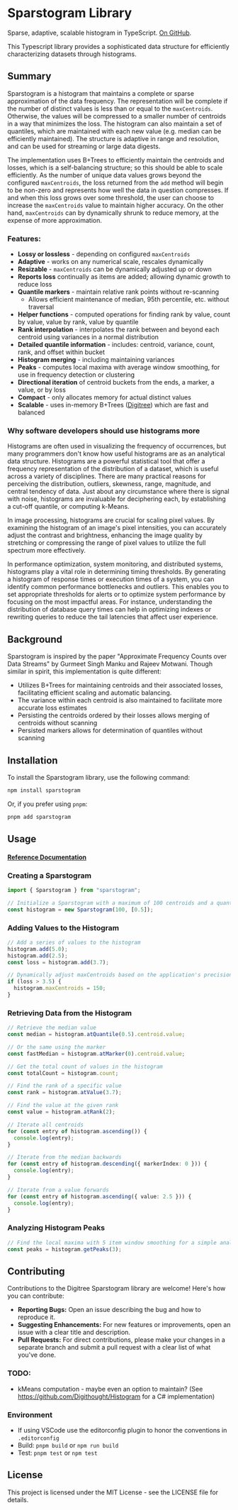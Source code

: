 # Sparstogram Library

Sparse, adaptive, scalable histogram in TypeScript.  [On GitHub](https://github.com/Digithought/Sparstogram).

This Typescript library provides a sophisticated data structure for efficiently characterizing datasets through histograms.

## Summary

Sparstogram is a histogram that maintains a complete or sparse approximation of the data frequency.  The representation will be complete if the number of distinct values is less than or equal to the `maxCentroids`.  Otherwise, the values will be compressed to a smaller number of centroids in a way that minimizes the loss.  The histogram can also maintain a set of quantiles, which are maintained with each new value (e.g. median can be efficiently maintained).  The structure is adaptive in range and resolution, and can be used for streaming or large data digests.

The implementation uses B+Trees to efficiently maintain the centroids and losses, which is a self-balancing structure; so this should be able to scale efficiently.  As the number of unique data values grows beyond the configured `maxCentroids`, the loss returned from the `add` method will begin to be non-zero and represents how well the data in question compresses.  If and when this loss grows over some threshold, the user can choose to increase the `maxCentroids` value to maintain higher accuracy.  On the other hand, `maxCentroids` can by dynamically shrunk to reduce memory, at the expense of more approximation.

### Features:
* **Lossy or lossless** - depending on configured `maxCentroids`
* **Adaptive** - works on any numerical scale, rescales dynamically
* **Resizable** - `maxCentroids` can be dynamically adjusted up or down
* **Reports loss** continually as items are added; allowing dynamic growth to reduce loss
* **Quantile markers** - maintain relative rank points without re-scanning
  * Allows efficient maintenance of median, 95th percentile, etc. without traversal
* **Helper functions** - computed operations for finding rank by value, count by value, value by rank, value by quantile
* **Rank interpolation** - interpolates the rank between and beyond each centroid using variances in a normal distribution
* **Detailed quantile information** - includes: centroid, variance, count, rank, and offset within bucket
* **Histogram merging** - including maintaining variances
* **Peaks** - computes local maxima with average window smoothing, for use in frequency detection or clustering
* **Directional iteration** of centroid buckets from the ends, a marker, a value, or by loss
* **Compact** - only allocates memory for actual distinct values
* **Scalable** - uses in-memory B+Trees ([Digitree](https://github.com/Digithought/Digitree)) which are fast and balanced

### Why software developers should use histograms more

Histograms are often used in visualizing the frequency of occurrences, but many programmers don't know how useful histograms are as an analytical data structure.  Histograms are a powerful statistical tool that offer a frequency representation of the distribution of a dataset, which is useful across a variety of disciplines. There are many practical reasons for perceiving the distribution, outliers, skewness, range, magnitude, and central tendency of data. Just about any circumstance where there is signal with noise, histograms are invaluable for deciphering each, by establishing a cut-off quantile, or computing k-Means.

In image processing, histograms are crucial for scaling pixel values. By examining the histogram of an image's pixel intensities, you can accurately adjust the contrast and brightness, enhancing the image quality by stretching or compressing the range of pixel values to utilize the full spectrum more effectively.

In performance optimization, system monitoring, and distributed systems, histograms play a vital role in determining timing thresholds. By generating a histogram of response times or execution times of a system, you can identify common performance bottlenecks and outliers. This enables you to set appropriate thresholds for alerts or to optimize system performance by focusing on the most impactful areas. For instance, understanding the distribution of database query times can help in optimizing indexes or rewriting queries to reduce the tail latencies that affect user experience.

## Background

Sparstogram is inspired by the paper "Approximate Frequency Counts over Data Streams" by Gurmeet Singh Manku and Rajeev Motwani. Though similar in spirit, this implementation is quite different:
* Utilizes B+Trees for maintaining centroids and their associated losses, facilitating efficient scaling and automatic balancing.
* The variance within each centroid is also maintained to facilitate more accurate loss estimates
* Persisting the centroids ordered by their losses allows merging of centroids without scanning
* Persisted markers allows for determination of quantiles without scanning

## Installation

To install the Sparstogram library, use the following command:

```bash
npm install sparstogram
```

Or, if you prefer using `pnpm`:

```bash
pnpm add sparstogram
```

## Usage

#### [Reference Documentation](https://digithought.github.io/Sparstogram/)

### Creating a Sparstogram

```ts
import { Sparstogram } from "sparstogram";

// Initialize a Sparstogram with a maximum of 100 centroids and a quantile marker for maintaining the median
const histogram = new Sparstogram(100, [0.5]);
```

### Adding Values to the Histogram

```ts
// Add a series of values to the histogram
histogram.add(5.0);
histogram.add(2.5);
const loss = histogram.add(3.7);

// Dynamically adjust maxCentroids based on the application's precision requirements
if (loss > 3.5) {
  histogram.maxCentroids = 150;
}
```

### Retrieving Data from the Histogram

```ts
// Retrieve the median value
const median = histogram.atQuantile(0.5).centroid.value;

// Or the same using the marker
const fastMedian = histogram.atMarker(0).centroid.value;

// Get the total count of values in the histogram
const totalCount = histogram.count;

// Find the rank of a specific value
const rank = histogram.atValue(3.7);

// Find the value at the given rank
const value = histogram.atRank(2);

// Iterate all centroids
for (const entry of histogram.ascending()) {
  console.log(entry);
}

// Iterate from the median backwards
for (const entry of histogram.descending({ markerIndex: 0 })) {
  console.log(entry);
}

// Iterate from a value forwards
for (const entry of histogram.ascending({ value: 2.5 })) {
  console.log(entry);
}
```

### Analyzing Histogram Peaks

```ts
// Find the local maxima with 5 item window smoothing for a simple analysis of the data distribution
const peaks = histogram.getPeaks(3);
```

## Contributing

Contributions to the Digitree Sparstogram library are welcome! Here's how you can contribute:

- **Reporting Bugs:** Open an issue describing the bug and how to reproduce it.
- **Suggesting Enhancements:** For new features or improvements, open an issue with a clear title and description.
- **Pull Requests:** For direct contributions, please make your changes in a separate branch and submit a pull request with a clear list of what you've done.

### TODO:
* kMeans computation - maybe even an option to maintain?  (See https://github.com/Digithought/Histogram for a C# implementation)

### Environment

* If using VSCode use the editorconfig plugin to honor the conventions in `.editorconfig`
* Build: `pnpm build` or `npm run build`
* Test: `pnpm test` or `npm test`

## License

This project is licensed under the MIT License - see the LICENSE file for details.
